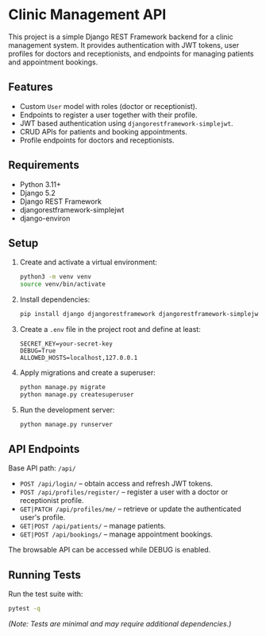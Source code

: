 # Clinic Management API

This project is a simple Django REST Framework backend for a clinic management system. It provides authentication with JWT tokens, user profiles for doctors and receptionists, and endpoints for managing patients and appointment bookings.

## Features

- Custom `User` model with roles (doctor or receptionist).
- Endpoints to register a user together with their profile.
- JWT based authentication using `djangorestframework-simplejwt`.
- CRUD APIs for patients and booking appointments.
- Profile endpoints for doctors and receptionists.

## Requirements

- Python 3.11+
- Django 5.2
- Django REST Framework
- djangorestframework-simplejwt
- django-environ

## Setup

1. Create and activate a virtual environment:

   ```bash
   python3 -m venv venv
   source venv/bin/activate
   ```

2. Install dependencies:

   ```bash
   pip install django djangorestframework djangorestframework-simplejwt django-environ
   ```

3. Create a `.env` file in the project root and define at least:

   ```env
   SECRET_KEY=your-secret-key
   DEBUG=True
   ALLOWED_HOSTS=localhost,127.0.0.1
   ```

4. Apply migrations and create a superuser:

   ```bash
   python manage.py migrate
   python manage.py createsuperuser
   ```

5. Run the development server:

   ```bash
   python manage.py runserver
   ```

## API Endpoints

Base API path: `/api/`

- `POST /api/login/` – obtain access and refresh JWT tokens.
- `POST /api/profiles/register/` – register a user with a doctor or receptionist profile.
- `GET|PATCH /api/profiles/me/` – retrieve or update the authenticated user's profile.
- `GET|POST /api/patients/` – manage patients.
- `GET|POST /api/bookings/` – manage appointment bookings.

The browsable API can be accessed while DEBUG is enabled.

## Running Tests

Run the test suite with:

```bash
pytest -q
```

*(Note: Tests are minimal and may require additional dependencies.)*

